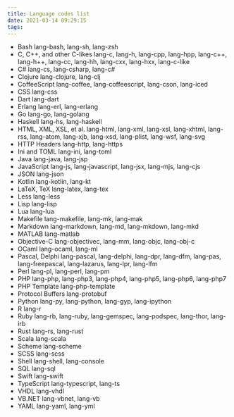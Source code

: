 ```yaml
---
title: Language codes list
date: 2021-03-14 09:29:15
tags:
---
```


* Bash lang-bash, lang-sh, lang-zsh
* C, C++, and other C-likes lang-c, lang-h, lang-cpp, lang-hpp, lang-c++, lang-h++, lang-cc, lang-hh, lang-cxx, lang-hxx, lang-c-like
* C# lang-cs, lang-csharp, lang-c#
* Clojure lang-clojure, lang-clj
* CoffeeScript lang-coffee, lang-coffeescript, lang-cson, lang-iced
* CSS lang-css
* Dart lang-dart
* Erlang lang-erl, lang-erlang
* Go lang-go, lang-golang
* Haskell lang-hs, lang-haskell
* HTML, XML, XSL, et al. lang-html, lang-xml, lang-xsl, lang-xhtml, lang-rss, lang-atom, lang-xjb, lang-xsd, lang-plist, lang-wsf, lang-svg
* HTTP Headers lang-http, lang-https
* Ini and TOML lang-ini, lang-toml
* Java lang-java, lang-jsp
* JavaScript lang-js, lang-javascript, lang-jsx, lang-mjs, lang-cjs
* JSON lang-json
* Kotlin lang-kotlin, lang-kt
* LaTeX, TeX lang-latex, lang-tex
* Less lang-less
* Lisp lang-lisp
* Lua lang-lua
* Makefile lang-makefile, lang-mk, lang-mak
* Markdown lang-markdown, lang-md, lang-mkdown, lang-mkd
* MATLAB lang-matlab
* Objective-C lang-objectivec, lang-mm, lang-objc, lang-obj-c
* OCaml lang-ocaml, lang-ml
* Pascal, Delphi lang-pascal, lang-delphi, lang-dpr, lang-dfm, lang-pas, lang-freepascal, lang-lazarus, lang-lpr, lang-lfm
* Perl lang-pl, lang-perl, lang-pm
* PHP lang-php, lang-php3, lang-php4, lang-php5, lang-php6, lang-php7
* PHP Template lang-php-template
* Protocol Buffers lang-protobuf
* Python lang-py, lang-python, lang-gyp, lang-ipython
* R lang-r
* Ruby lang-rb, lang-ruby, lang-gemspec, lang-podspec, lang-thor, lang-irb
* Rust lang-rs, lang-rust
* Scala lang-scala
* Scheme lang-scheme
* SCSS lang-scss
* Shell lang-shell, lang-console
* SQL lang-sql
* Swift lang-swift
* TypeScript lang-typescript, lang-ts
* VHDL lang-vhdl
* VB.NET lang-vbnet, lang-vb
* YAML lang-yaml, lang-yml
